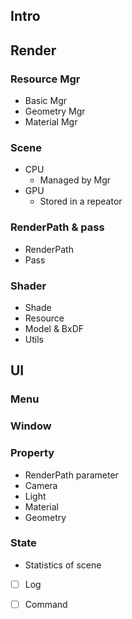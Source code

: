 ## Intro

## Render
### Resource Mgr
- Basic Mgr 
- Geometry Mgr 
- Material Mgr

### Scene
- CPU
  - Managed by Mgr
- GPU 
  - Stored in a repeator

### RenderPath & pass
- RenderPath
- Pass

### Shader
- Shade
- Resource
- Model & BxDF
- Utils

## UI
### Menu

### Window

### Property
- RenderPath parameter
- Camera
- Light
- Material
- Geometry

### State
- Statistics of scene
- [ ] Log
- [ ] Command 
  